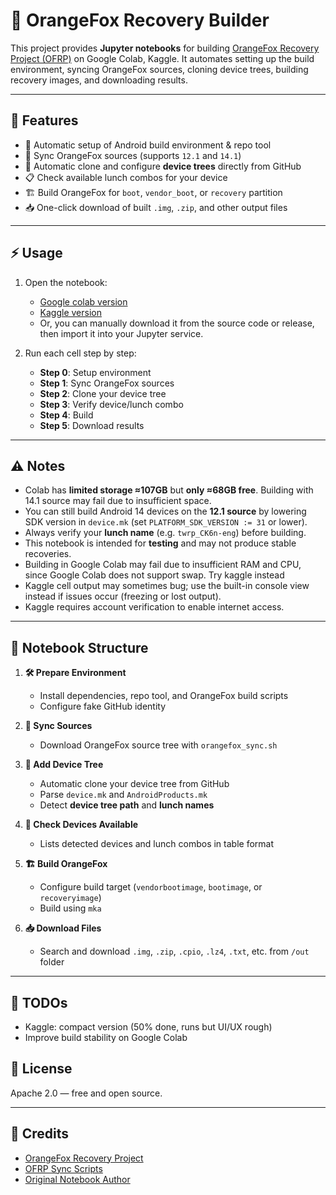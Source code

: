 # 🦊 OrangeFox Recovery Builder

This project provides **Jupyter notebooks** for building [OrangeFox Recovery Project (OFRP)](https://orangefox.download/) on Google Colab, Kaggle. 
It automates setting up the build environment, syncing OrangeFox sources, cloning device trees, building recovery images, and downloading results.

---

## 🚀 Features
- 🔧 Automatic setup of Android build environment & repo tool  
- 🔄 Sync OrangeFox sources (supports `12.1` and `14.1`)  
- 🌲 Automatic clone and configure **device trees** directly from GitHub  
- 📋 Check available lunch combos for your device  
- 🏗️ Build OrangeFox for `boot`, `vendor_boot`, or `recovery` partition  
- 📥 One-click download of built `.img`, `.zip`, and other output files  

---

## ⚡ Usage

1. Open the notebook:
   - [Google colab version](https://colab.research.google.com/github/chunix64/jupyter-orangefox-builder/blob/main/orangefox-builder.ipynb)
   - [Kaggle version](https://www.kaggle.com/code/chunix64/orangefox-builder-kaggle/notebook)
   - Or, you can manually download it from the source code or release, then import it into your Jupyter service.

2. Run each cell step by step:  
   - **Step 0**: Setup environment  
   - **Step 1**: Sync OrangeFox sources  
   - **Step 2**: Clone your device tree  
   - **Step 3**: Verify device/lunch combo  
   - **Step 4**: Build  
   - **Step 5**: Download results  

---

## ⚠️ Notes
- Colab has **limited storage ≈107GB** but **only ≈68GB free**. Building with 14.1 source may fail due to insufficient space.
- You can still build Android 14 devices on the **12.1 source** by lowering SDK version in `device.mk` (set `PLATFORM_SDK_VERSION := 31` or lower).  
- Always verify your **lunch name** (e.g. `twrp_CK6n-eng`) before building.  
- This notebook is intended for **testing** and may not produce stable recoveries.  
- Building in Google Colab may fail due to insufficient RAM and CPU, since Google Colab does not support swap. Try kaggle instead
- Kaggle cell output may sometimes bug; use the built-in console view instead if issues occur (freezing or lost output).
- Kaggle requires account verification to enable internet access.

---

## 📂 Notebook Structure

1. **🛠️ Prepare Environment**  
   - Install dependencies, repo tool, and OrangeFox build scripts  
   - Configure fake GitHub identity  

2. **🔄 Sync Sources**  
   - Download OrangeFox source tree with `orangefox_sync.sh`  

3. **🌲 Add Device Tree**  
   - Automatic clone your device tree from GitHub  
   - Parse `device.mk` and `AndroidProducts.mk`  
   - Detect **device tree path** and **lunch names**

4. **🤔 Check Devices Available**  
   - Lists detected devices and lunch combos in table format  

5. **🏗️ Build OrangeFox**  
   - Configure build target (`vendorbootimage`, `bootimage`, or `recoveryimage`)  
   - Build using `mka`  

6. **📥 Download Files**  
   - Search and download `.img`, `.zip`, `.cpio`, `.lz4`, `.txt`, etc. from `/out` folder  

---

## 📝 TODOs
- Kaggle: compact version (50% done, runs but UI/UX rough)
- Improve build stability on Google Colab

## 📜 License
Apache 2.0 — free and open source.

---

## 🙌 Credits
- [OrangeFox Recovery Project](https://orangefox.download/)  
- [OFRP Sync Scripts](https://gitlab.com/OrangeFox/sync)  
- [Original Notebook Author](https://github.com/chunix64)
